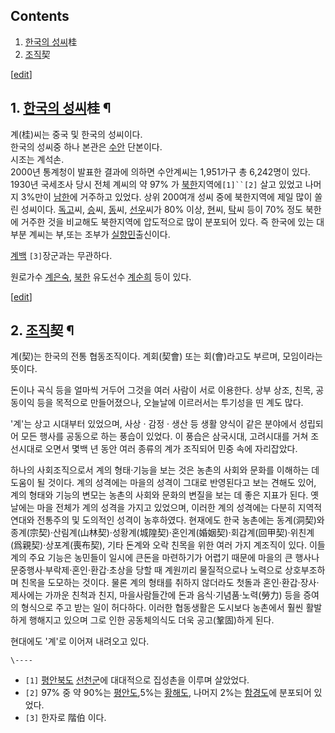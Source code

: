 ## Contents

    

1. [한국의 성씨](%ED%95%9C%EA%B5%AD%EC%9D%98%20%EC%84%B1%EC%94%A8.md)桂 
2. [조직](%EC%A1%B0%EC%A7%81.md)契 

[[edit](http://rigvedawiki.net/r1/wiki.php/%EA%B3%84?action=edit&section=1)]

## 1. [한국의 성씨](%ED%95%9C%EA%B5%AD%EC%9D%98%20%EC%84%B1%EC%94%A8.md)桂 ¶

  

계(桂)씨는 중국 및 한국의 성씨이다.  
한국의 성씨중 하나 본관은 [수안](%EC%88%98%EC%95%88.md) 단본이다.  
시조는 계석손.  
2000년 통계청이 발표한 결과에 의하면 수안계씨는 1,951가구 총 6,242명이 있다.  
1930년 국세조사 당시 전체 계씨의 약 97% 가 [북한](%EB%B6%81%ED%95%9C.md)지역에`[1]``[2]` 살고
있었고 나머지 3%만이 [남한](%EB%82%A8%ED%95%9C.md)에 거주하고 있었다. 상위 200여개 성씨 중에 북한지역에 제일
많이 쏠린 성씨이다. [독고](%EB%8F%85%EA%B3%A0.md)씨, [승](%EC%8A%B9.md)씨,
[동](%EB%8F%99.md)씨, [선우](%EC%84%A0%EC%9A%B0.md)씨가 80% 이상,
[현](%ED%98%84.md)씨, [탁](%ED%83%81.md)씨 등이 70% 정도 북한에 거주한 것을 비교해도 북한지역에
압도적으로 많이 분포되어 있다. 즉 한국에 있는 대부분 계씨는 부,또는 조부가
[실향민](%EC%8B%A4%ED%96%A5%EB%AF%BC.md)출신이다.

  

[계백](%EA%B3%84%EB%B0%B1.md) `[3]`장군과는 무관하다.

  

원로가수 [계은숙](%EA%B3%84%EC%9D%80%EC%88%99.md), [북한](%EB%B6%81%ED%95%9C.md)
유도선수 [계순희](%EA%B3%84%EC%88%9C%ED%9D%AC.md) 등이 있다.

[[edit](http://rigvedawiki.net/r1/wiki.php/%EA%B3%84?action=edit&section=2)]

## 2. [조직](%EC%A1%B0%EC%A7%81.md)契 ¶

  
  

계(契)는 한국의 전통 협동조직이다. 계회(契會) 또는 회(會)라고도 부르며, 모임이라는 뜻이다.

  

돈이나 곡식 등을 얼마씩 거두어 그것을 여러 사람이 서로 이용한다. 상부 상조, 친목, 공동이익 등을 목적으로 만들어졌으나, 오늘날에
이르러서는 투기성을 띤 계도 많다.

  

'계'는 상고 시대부터 있었으며, 사상 · 감정 · 생산 등 생활 양식이 같은 분야에서 성립되어 모든 행사를 공동으로 하는 풍습이 있었다.
이 풍습은 삼국시대, 고려시대를 거쳐 조선시대로 오면서 몇백 년 동안 여러 종류의 계가 조직되어 민중 속에 자리잡았다.

  

하나의 사회조직으로서 계의 형태·기능을 보는 것은 농촌의 사회와 문화를 이해하는 데 도움이 될 것이다. 계의 성격에는 마을의 성격이 그대로
반영된다고 보는 견해도 있어, 계의 형태와 기능의 변모는 농촌의 사회와 문화의 변질을 보는 데 좋은 지표가 된다. 옛날에는 마을 전체가 계의
성격을 가지고 있었으며, 이러한 계의 성격에는 다분히 지역적 연대와 전통주의 및 도의적인 성격이 농후하였다. 현재에도 한국 농촌에는
동계(洞契)와 종계(宗契)·산림계(山林契)·성황계(城隍契)·혼인계(婚姻契)·회갑계(回甲契)·위친계(爲親契)·상포계(喪布契), 기타 돈계와
오락 친목을 위한 여러 가지 계조직이 있다. 이들 계의 주요 기능은 농민들이 일시에 큰돈을 마련하기가 어렵기 때문에 마을의 큰 행사나
문중행사·부락제·혼인·환갑·초상을 당할 때 계원끼리 물질적으로나 노력으로 상호부조하며 친목을 도모하는 것이다. 물론 계의 형태를 취하지
않더라도 첫돌과 혼인·환갑·장사·제사에는 가까운 친척과 친지, 마을사람들간에 돈과 음식·기념품·노력(勞力) 등을 증여의 형식으로 주고 받는
일이 허다하다. 이러한 협동생활은 도시보다 농촌에서 훨씬 활발하게 행해지고 있으며 그로 인한 공동체의식도 더욱 공고(鞏固)하게 된다.

  

현대에도 '계'로 이어져 내려오고 있다.

`\----`

  * `[1]` [평안북도](%ED%8F%89%EC%95%88%EB%B6%81%EB%8F%84.md) [선천군](%EC%84%A0%EC%B2%9C%EA%B5%B0.md)에 대대적으로 집성촌을 이루며 살았었다.
  * `[2]` 97% 중 약 90%는 [평안도](%ED%8F%89%EC%95%88%EB%8F%84.md),5%는 [황해도](%ED%99%A9%ED%95%B4%EB%8F%84.md), 나머지 2%는 [함경도](%ED%95%A8%EA%B2%BD%EB%8F%84.md)에 분포되어 있었다.
  * `[3]` 한자로 階伯 이다.

